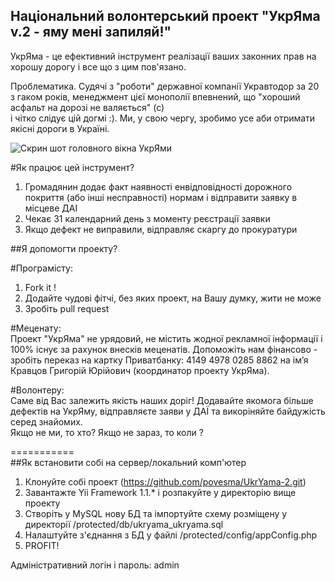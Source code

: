 Національний волонтерський проект "УкрЯма v.2 - яму мені запиляй!"  
--------------------------
УкрЯма - це ефективний інструмент реалізації ваших законних прав на хорошу дорогу і все що з цим пов'язано.  
    
Проблематика. Судячі з "роботи" державної компанії Укравтодор за 20 з гаком років, менеджмент цієї монополії впевнений, що "хороший асфальт на дорозі не валяється" (с)  
і чітко слідує цій догмі :). Ми, у свою чергу, зробимо усе аби отримати якісні дороги в Україні.  
  
  ![Скрин шот головного вікна УкрЯми](https://github.com/povesma/UkrYama-2/tree/2.3/misc/github_images/main_window.jpg)
  
#Як працює цей інструмент?  
1. Громадянин додає факт наявності енвідповідності дорожного покриття (або інші несправності) нормам і відправити заявку в місцеве ДАІ      
2. Чекає 31 календарний день з моменту реєстрації заявки  
3. Якщо дефект не виправили, відправляє скаргу до прокуратури    
  
##Я допомогти проекту?  
  
#Програмісту:  
1. Fork it !  
2. Додайте чудові фітчі, без яких проект, на Вашу думку, жити не може  
3. Зробіть pull request  
  
#Меценату:  
Проект "УкрЯма" не урядовий, не містить жодної рекламної інформації і 100% існує за рахунок внесків меценатів.
Допоможіть нам фінансово - зробіть переказ на картку Приватбанку: 4149 4978 0285 8862 на ім’я Кравцов Григорій Юрійович (координатор проекту УкрЯма).  
  
#Волонтеру:  
Саме від Вас залежить якість наших доріг! Додавайте якомога більше дефектів на УкрЯму, відправляєте заяви у ДАЇ та викоріняйте байдужість серед знайомих.  
Якщо не ми, то хто? Якщо не зараз, то коли ?
  
===========   
##Як встановити собі на сервер/локальний комп'ютер  
  
1. Клонуйте собі проект (https://github.com/povesma/UkrYama-2.git)  
2. Завантажте Yii Framework 1.1.* і розпакуйте у директорію вище проекту  
3. Створіть у MySQL нову БД та імпортуйте схему розміщену у директорії /protected/db/ukryama_ukryama.sql  
4. Налаштуйте з'єднання з БД у файлі /protected/config/appConfig.php  
5. PROFIT! 
  
Адміністративний логін і пароль: admin


